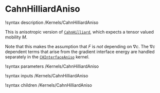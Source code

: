 
# CahnHilliardAniso
!syntax description /Kernels/CahnHilliardAniso

This is anisotropic version of [`CahnHilliard`](/CahnHilliard.md), which expects a tensor valued mobility $M$.

Note that this makes the assumption that $F$ is _not_ depending on $\nabla c$. The $\nabla c$ dependent terms
that arise from the gradient interface energy are handled separately in the [`CHInterfaceAniso`](/CHInterfaceAniso.md) kernel.

!syntax parameters /Kernels/CahnHilliardAniso

!syntax inputs /Kernels/CahnHilliardAniso

!syntax children /Kernels/CahnHilliardAniso
